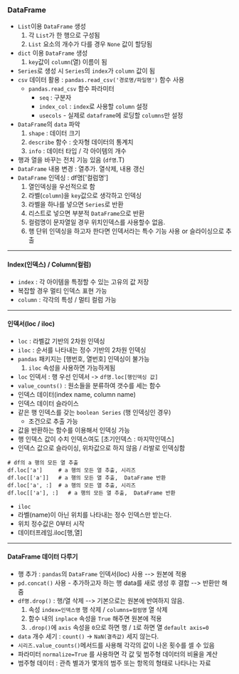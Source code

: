 ### DataFrame
- `List`이용 `DataFrame` 생성
  1. 각 `List`가 한 행으로 구성됨
  2. `List` 요소의 개수가 다를 경우 `None` 값이 할당됨
- `dict` 이용 `DataFrame` 생성
  1. `key`값이 `column`(열) 이름이 됨
- `Series`로 생성 시 `Series`의 `index`가 `column` 값이 됨
- `csv` 데이터 활용 : `pandas.read_csv('경로명/파일명')` 함수 사용
   - `pandas.read_csv` 함수 파라미터
     - `seq` : 구분자
     - `index_col` : `index`로 사용할 `column` 설정
     - `usecols` - 실제로 `dataframe`에 로딩할 `columns`만 설정
- `DataFrame`의 `data` 파악
  1. `shape` : 데이터 크기
  2. `describe` 함수 : 숫자형 데이터의 통계치
  3. `info` : 데이터 타입 / 각 아이템의 개수 
- 행과 열을 바꾸는 전치 기능 있음 (`df명`.T)
- `DataFrame` 내용 변경 : 열추가. 열삭제, 내용 갱신
- `DataFrame` 인덱싱 : df명['컬럼명']
  1. 열인덱싱을 우선적으로 함
  2. 라벨(`column`)을 `key`값으로 생각하고 인덱싱
  3. 라벨을 하나를 넣으면 `Series`로 반환
  4. 리스트로 넣으면 부분적 `DataFrame`으로 반환
  5. 컬럼명이 문자열일 경우 위치인덱스를 사용할수 없음.
  6. 행 단위 인덱싱을 하고자 한다면 인덱서라는 특수 기능 사용 or 슬라이싱으로 추출
---
#### Index(인덱스) / Column(컬럼)
- `index` : 각 아이템을 특정할 수 있는 고유의 값 저장
- 복잡할 경우 멀티 인덱스 표현 가능
- `column` : 각각의 특성 / 멀티 컬럼 가능
---
#### 인덱서(loc / iloc)
- `loc` : 라벨값 기반의 2차원 인덱싱
- `iloc` : 순서를 나타내는 정수 기반의 2차원 인덱싱
- `pandas` 패키지는 [행번호, 열번호] 인덱싱이 불가능
  1. `iloc` 속성을 사용하면 가능하게됨 
- `loc` 인덱서 : 행 우선 인덱서 -> `df명.loc[행인덱싱 값]`
- `value_counts()` : 원소들을 분류하여 갯수를 세는 함수
- 인덱스 데이터(index name, column name)
- 인덱스 데이터 슬라이스
- 같은 행 인덱스를 갖는 `boolean Series` (행 인덱싱인 경우)
  - 조건으로 추출 가능
- 값을 반환하는 함수를 이용해서 인덱싱 가능
- 행 인덱스 값이 수치 인덱스여도 [초기인덱스 : 마지막인덱스]
- 인덱스 값으로 슬라이싱, 위차값으로 하지 않음 / 라발로 인덱싱함
```
# df의 a 행의 모든 열 추출
df.loc['a']     # a 행의 모든 열 추출, 시리즈
df.loc[['a']]   # a 행의 모든 열 추출,  DataFrame 반환
df.loc['a', :]  # a 행의 모든 열 추출, 시리즈
df.loc[['a'], :]   # a 행의 모든 열 추출,  DataFrame 반환

```
- `iloc` 
- 라벨(name)이 아닌 위치를 나타내는 정수 인덱스만 받는다.
- 위치 정수값은 0부터 시작
- 데이터프레임.iloc[행,열]
--- 
#### DataFrame 데이터 다루기
- 행 추가 : `pandas`의 `DataFrame` 인덱서(loc) 사용 --> 원본에 적용
- `pd.concat()` 사용 - 추가하고자 하는 행 data를 새로 생성 후 결합 --> 반환만 해줌
- `df명.drop()` : 행/열 삭제 --> 기본으로는 원본에 반여하지 않음. 
  1. 속성 `index=인덱스명` 행 삭제 / `columns=컬럼명` 열 삭제
  2. 함수 내의 `inplace` 속성을 `True` 해주면 원본에 적용
  3. `.drop()`에 `axis` 속성을 `0`으로 하면 행 / `1`로 하면 열 `default axis=0`
- `data` 개수 세기 : `count()` -> `NaN(결측값)` 세지 않는다.
- `시리즈.value_counts()`메서드를 사용해 각각의 값이 나온 횟수를 셀 수 있음
- 파라미터 `normalize=True` 를 사용하면 각 값 및 범주형 데이터의 비율을 계산
- 범주형 데이터 : 관측 별과가 몇개의 범주 또는 항목의 형태로 나타나는 자료